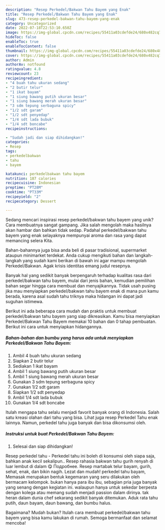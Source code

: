 ```yaml
---
description: "Resep Perkedel/Bakwan Tahu Bayem yang Enak"
title: "Resep Perkedel/Bakwan Tahu Bayem yang Enak"
slug: 473-resep-perkedel-bakwan-tahu-bayem-yang-enak
category: Uncategorized
date: 2022-07-18T22:53:10.650Z
image: https://img-global.cpcdn.com/recipes/55411a03cdefde24/680x482cq70/perkedelbakwan-tahu-bayem-foto-resep-utama.jpg
hideToc: false
enableToc: true
enableTocContent: false
thumbnail: https://img-global.cpcdn.com/recipes/55411a03cdefde24/680x482cq70/perkedelbakwan-tahu-bayem-foto-resep-utama.jpg
cover: https://img-global.cpcdn.com/recipes/55411a03cdefde24/680x482cq70/perkedelbakwan-tahu-bayem-foto-resep-utama.jpg
author: Admin
authorAv: notfound
ratingvalue: 4.8
reviewcount: 23
recipeingredient:
- "4 buah tahu ukuran sedang"
- "2 butir telur"
- "1 ikat bayam"
- "1 siung bawang putih ukuran besar"
- "1 siung bawang merah ukuran besar"
- "3 sdm tepung serbaguna spicy"
- "1/2 sdt garam"
- "1/2 sdt penyedap"
- "1/4 sdt lada bubuk"
- "1/4 sdt boncabe"
recipeinstructions:

- "Sudah jadi dan siap dihidangkan!"
categories:
- Resep
tags:
- perkedelbakwan
- tahu
- bayem

katakunci: perkedelbakwan tahu bayem 
nutrition: 187 calories
recipecuisine: Indonesian
preptime: "PT28M"
cooktime: "PT33M"
recipeyield: "2"
recipecategory: Dessert

---
```





Sedang mencari inspirasi resep perkedel/bakwan tahu bayem yang unik? Cara membuatnya sangat gampang. Jika salah mengolah maka hasilnya akan hambar dan bahkan tidak sedap. Padahal perkedel/bakwan tahu bayem yang enak selayaknya mempunyai aroma dan rasa yang dapat memancing selera Kita.





Bahan-bahannya juga bisa anda beli di pasar tradisional, supermarket ataupun minimarket terdekat. Anda cukup mengikuti bahan dan langkah-langkah yang sudah kami berikan di bawah ini agar mampu mengolah Perkedel/Bakwan. Agak krisis identitas emang judul resepnya.

Banyak hal yang sedikit banyak berpengaruh terhadap kualitas rasa dari perkedel/bakwan tahu bayem, mulai dari jenis bahan, kemudian pemilihan bahan segar hingga cara membuat dan menyajikannya. Tidak usah pusing jika mau menyiapkan perkedel/bakwan tahu bayem enak di mana pun kamu berada, karena asal sudah tahu triknya maka hidangan ini dapat jadi suguhan istimewa.






Berikut ini ada beberapa cara mudah dan praktis untuk membuat perkedel/bakwan tahu bayem yang siap dikreasikan. Kamu bisa menyiapkan Perkedel/Bakwan Tahu Bayem memakai 10 bahan dan 0 tahap pembuatan. Berikut ini cara untuk menyiapkan hidangannya.

<!--inarticleads1-->

##### Bahan-bahan dan bumbu yang harus ada untuk menyiapkan Perkedel/Bakwan Tahu Bayem:

1. Ambil 4 buah tahu ukuran sedang
1. Siapkan 2 butir telur
1. Sediakan 1 ikat bayam
1. Ambil 1 siung bawang putih ukuran besar
1. Ambil 1 siung bawang merah ukuran besar
1. Gunakan 3 sdm tepung serbaguna spicy
1. Gunakan 1/2 sdt garam
1. Siapkan 1/2 sdt penyedap
1. Ambil 1/4 sdt lada bubuk
1. Gunakan 1/4 sdt boncabe


Itulah mengapa tahu selalu menjadi favorit banyak orang di Indonesia. Salah satu kreasi olahan dari tahu yang bisa. Lihat juga resep Perkedel Tahu enak lainnya. Namun, perkedel tahu juga banyak dan bisa dikonsumsi oleh. 

<!--inarticleads2-->

##### Instruksi untuk buat Perkedel/Bakwan Tahu Bayem:


1. Selesai dan siap dihidangkan!

Resep perkedel tahu - Perkedel tahu ini boleh di konsumsi oleh siapa saja, bahkan anak kecil sekalipun.. Resep rahasia bakwan tahu gurih renyah di luar lembut di dalam 😋 Подробнее. Resep martabak telur bayam, gurih, sehat, enak, dan bikin nagih. Lezat dan mudah! perkedel tahu bayam, Memasak merupakan bentuk kegemaran yang seru dilakukan oleh bermacam kelompok. bukan hanya para ibu ibu, sebagian pria juga banyak yang senang dengan kegiatan ini. walaupun hanya untuk sekedar berpesta dengan kolega atau memang sudah menjadi passion dalam dirinya. tak heran dalam dunia chef sekarang sedikit banyak ditemukan. Aduk rata tahu putih, daun bayam, daun bawang, dan bumbu halus. 

Bagaimana? Mudah bukan? Itulah cara membuat perkedel/bakwan tahu bayem yang bisa kamu lakukan di rumah. Semoga bermanfaat dan selamat mencoba!
